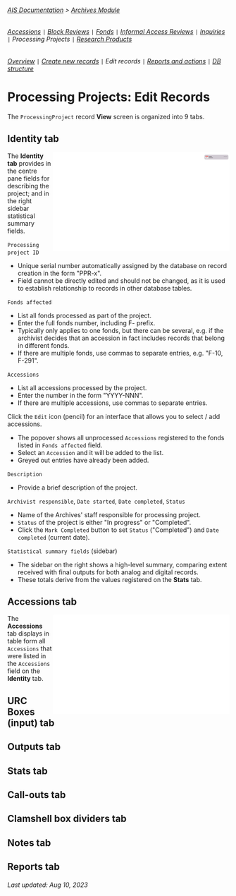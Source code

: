 ###### [AIS Documentation](../../README.md) > [Archives Module](../overview.md)
###### [Accessions](../accession/overview.md) `|` [Block Reviews](../block-review/overview.md) `|` [Fonds](../fonds/overview.md) `|` [Informal Access Reviews](../informal-access-review/overview.md) `|` [Inquiries](../inquiry/overview.md) `|` Processing Projects `|` [Research Products](../research-product/overview.md)
###### [Overview](overview.md) `|` [Create new records](create-new-record.md) `|` Edit records `|` [Reports and actions](reports-actions.md) `|` [DB structure](db-structure.md)

# Processing Projects: Edit Records
The `ProcessingProject` record **View** screen is organized into 9 tabs.

## Identity tab
<img align="right" width="400" src="../../images/processing-project-identity.png">

The **Identity tab** provides in the centre pane fields for describing the project; and in the right sidebar statistical summary fields.

`Processing project ID`
- Unique serial number automatically assigned by the database on record creation in the form "PPR-x".
- Field cannot be directly edited and should not be changed, as it is used to establish relationship to records in other database tables.

`Fonds affected`
- List all fonds processed as part of the project.
- Enter the full fonds number, including F- prefix.
- Typically only applies to one fonds, but there can be several, e.g. if the archivist decides that an accession in fact includes records that belong in different fonds.
- If there are multiple fonds, use commas to separate entries, e.g. "F-10, F-291".

`Accessions`
- List all accessions processed by the project.
- Enter the number in the form "YYYY-NNN".
- If there are multiple accessions, use commas to separate entries.

Click the `Edit` icon (pencil) for an interface that allows you to select / add accessions.
- The popover shows all unprocessed `Accessions` registered to the fonds listed in `Fonds affected` field.
- Select an `Accession` and it will be added to the list.
- Greyed out entries have already been added.

`Description`
- Provide a brief description of the project.

`Archivist responsible`, `Date started`, `Date completed`, `Status`
- Name of the Archives' staff responsible for processing project.
- `Status` of the project is either "In progress" or "Completed".
- Click the `Mark Completed` button to set `Status` ("Completed") and `Date completed` (current date).

`Statistical summary fields` (sidebar)
- The sidebar on the right shows a high-level summary, comparing extent received with final outputs for both analog and digital records.
- These totals derive from the values registered on the **Stats** tab.

## Accessions tab
<img align="right" width="400" src="../../images/processing-project-accessions.png">

The **Accessions** tab displays in table form all `Accessions` that were listed in the `Accessions` field on the **Identity** tab.

## URC Boxes (input) tab

## Outputs tab

## Stats tab

## Call-outs tab

## Clamshell box dividers tab

## Notes tab

## Reports tab


###### Last updated: Aug 10, 2023
